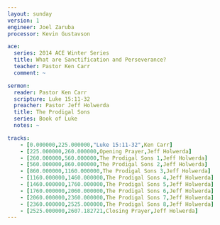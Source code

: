 ```yaml
---
layout: sunday
version: 1
engineer: Joel Zaruba
processor: Kevin Gustavson

ace:
  series: 2014 ACE Winter Series
  title: What are Sanctification and Perseverance?
  teacher: Pastor Ken Carr
  comment: ~

sermon:
  reader: Pastor Ken Carr
  scripture: Luke 15:11-32
  preacher: Pastor Jeff Holwerda
  title: The Prodigal Sons
  series: Book of Luke
  notes: ~

tracks:
    - [0.000000,225.000000,"Luke 15:11-32",Ken Carr]
    - [225.000000,260.000000,Opening Prayer,Jeff Holwerda]
    - [260.000000,560.000000,The Prodigal Sons 1,Jeff Holwerda]
    - [560.000000,860.000000,The Prodigal Sons 2,Jeff Holwerda]
    - [860.000000,1160.000000,The Prodigal Sons 3,Jeff Holwerda]
    - [1160.000000,1460.000000,The Prodigal Sons 4,Jeff Holwerda]
    - [1460.000000,1760.000000,The Prodigal Sons 5,Jeff Holwerda]
    - [1760.000000,2060.000000,The Prodigal Sons 6,Jeff Holwerda]
    - [2060.000000,2360.000000,The Prodigal Sons 7,Jeff Holwerda]
    - [2360.000000,2525.000000,The Prodigal Sons 8,Jeff Holwerda]
    - [2525.000000,2607.182721,Closing Prayer,Jeff Holwerda]
---
```


